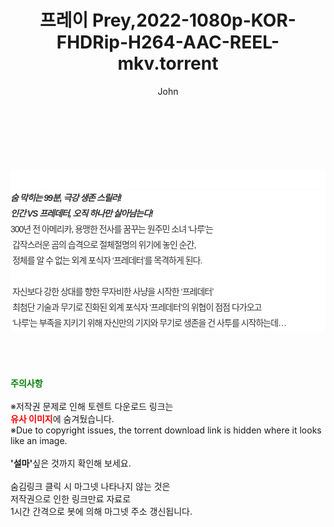 ﻿---
layout: post
title:  "프레이 Prey,2022-1080p-KOR-FHDRip-H264-AAC-REEL-mkv.torrent"
author: John
categories: [ 영화 ]
tags: [  ]
image:  
description: "프레이 Prey,2022-1080p-KOR-FHDRip-H264-AAC-REEL-mkv torrent 정보 공유"
toc: true
toc_sticky: true
---

<br>
<div class="view-img">
<a class="view_image" href="https://www.torrentmobile61.com/bbs/view_image.php?fn=%2Fdata%2Ffile%2Fmovie%2F3735182707_qLRXdZs6_94c27f52acf8e2d61ff88325f711beb6a37654de.jpg" target="_blank"><img alt="" class="img-tag" content="https://www.torrentmobile61.com/data/file/movie/3735182707_qLRXdZs6_94c27f52acf8e2d61ff88325f711beb6a37654de.jpg" itemprop="image" src="https://www.torrentmobile61.com/data/file/movie/3735182707_qLRXdZs6_94c27f52acf8e2d61ff88325f711beb6a37654de.jpg"/></a><a class="view_image" href="https://www.torrentmobile61.com/bbs/view_image.php?fn=%2Fdata%2Ffile%2Fmovie%2F3735182707_KtzOW0aI_f158576234589f4cbdd1ac2cd0daedb35cfc5401.jpg" target="_blank"><img alt="" class="img-tag" content="https://www.torrentmobile61.com/data/file/movie/3735182707_KtzOW0aI_f158576234589f4cbdd1ac2cd0daedb35cfc5401.jpg" itemprop="image" src="https://www.torrentmobile61.com/data/file/movie/3735182707_KtzOW0aI_f158576234589f4cbdd1ac2cd0daedb35cfc5401.jpg"/></a></div><div class="view-content" itemprop="description">
<p><br/></p><div class="title_area" style="margin:0px 0px 9px;padding:0px;list-style:none;font-size:12px;font-family:'나눔고딕', NanumGothic, '돋움', Dotum, Helvetica, 'AppleSDGothicNeo-Medium', AppleGothic, sans-serif;height:30px;float:none;background-color:rgb(255,255,255);"><h4 class="h_story" style="margin:5px 10px 0px 0px;padding:0px;list-style:none;font-size:12px;font-family:'돋움', sans-serif;height:18px;width:49px;background:url(&quot;https://ssl.pstatic.net/static/movie/2020/10/h_tx_sp5.png&quot;) no-repeat 0px -17px;float:left;"><strong class="blind" style="margin:0px;padding:0px;list-style:none;font-size:0px;font-family:inherit;color:inherit;width:1px;height:1px;line-height:0;">줄거리</strong></h4></div><h5 class="h_tx_story" style="margin:-7px 0px 1px;padding:0px;list-style:none;font-size:14px;font-family:'나눔고딕', NanumGothic, Helvetica, sans-serif;color:rgb(51,51,51);background-image:url(&quot;https://ssl.pstatic.net/static/movie/2014/01/blank.gif&quot;);letter-spacing:-1px;line-height:25px;background-color:rgb(255,255,255);">숨 막히는 99분, 극강 생존 스릴러!<br style="list-style:none;font-size:12px;font-family:'돋움', sans-serif;color:rgb(0,0,0);"/>인간 VS 프레데터, 오직 하나만 살아남는다!</h5><p class="con_tx" style="margin-top:-1px;margin-bottom:-6px;list-style:none;font-size:14px;font-family:'나눔고딕', NanumGothic, '돋움', Dotum, Helvetica, 'AppleSDGothicNeo-Medium', AppleGothic, sans-serif;color:rgb(51,51,51);background-image:url(&quot;https://ssl.pstatic.net/static/movie/2014/01/blank.gif&quot;);letter-spacing:-1px;line-height:25px;background-color:rgb(255,255,255);">300년 전 아메리카, 용맹한 전사를 꿈꾸는 원주민 소녀 ‘나루’는<br style="list-style:none;font-size:12px;font-family:'돋움', sans-serif;color:rgb(0,0,0);"/> 갑작스러운 곰의 습격으로 절체절명의 위기에 놓인 순간,<br style="list-style:none;font-size:12px;font-family:'돋움', sans-serif;color:rgb(0,0,0);"/> 정체를 알 수 없는 외계 포식자 ‘프레데터’를 목격하게 된다.<br style="list-style:none;font-size:12px;font-family:'돋움', sans-serif;color:rgb(0,0,0);"/> <br style="list-style:none;font-size:12px;font-family:'돋움', sans-serif;color:rgb(0,0,0);"/> 자신보다 강한 상대를 향한 무자비한 사냥을 시작한 ‘프레데터’<br style="list-style:none;font-size:12px;font-family:'돋움', sans-serif;color:rgb(0,0,0);"/> 최첨단 기술과 무기로 진화된 외계 포식자 ‘프레데터’의 위협이 점점 다가오고<br style="list-style:none;font-size:12px;font-family:'돋움', sans-serif;color:rgb(0,0,0);"/> ‘나루’는 부족을 지키기 위해 자신만의 기지와 무기로 생존을 건 사투를 시작하는데…</p> </div>
    
<br><br><br>
<p data-ke-size="size16"><b><span style="color: green;">주의사항</span></b><br /><br />※저작권 문제로 인해 토렌트 다운로드 링크는<br /><b><span style="color: red;">유사 이미지</span></b>에 숨겨뒀습니다.<br />※Due to copyright issues, the torrent download link is hidden where it looks like an image.<br /><br /><b>'설마'</b>싶은 것까지 확인해 보세요.<br /><br />숨김링크 클릭 시 마그넷 나타나지 않는 것은<br />저작권으로 인한 링크만료 자료로<br />1시간 간격으로 봇에 의해 마그넷 주소 갱신됩니다.</p>
